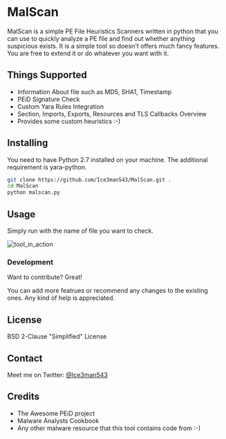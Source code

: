 # MalScan 

MalScan is a simple PE File Heuristics Scanners written in python that you can use to quickly analyze a PE file and find out whether anything suspicious exists. It is a simple tool so doesn't offers much fancy features. You are free to extend it or do whatever you want with it.

## Things Supported

- Information About file such as MD5, SHA1, Timestamp
- PEiD Signature Check
- Custom Yara Rules Integration
- Section, Imports, Exports, Resources and TLS Callbacks Overview
- Provides some custom heuristics :-)

## Installing

You need to have Python 2.7 installed on your machine. The additional requirement is yara-python.

```sh
git clone https://github.com/Ice3man543/MalScan.git .
cd MalScan
python malscan.py
```

## Usage 

Simply run with the name of file you want to check. 

![tool_in_action](https://raw.githubusercontent.com/Ice3man543/MalScan/master/usage_example.png)

### Development

Want to contribute? Great! 

You can add more featrues or recommend any changes to the existing ones. Any kind of help is appreciated.

License
----

BSD 2-Clause "Simplified" License


## Contact

Meet me on Twitter: [@Ice3man543](https://twitter.com/ice3man543)

## Credits
- The Awesome PEiD project
- Malware Analysts Cookbook
- Any other malware resource that this tool contains code from :-)
